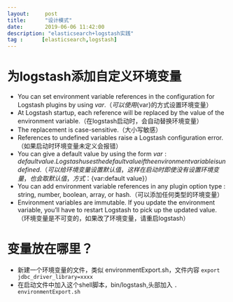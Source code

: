 ```yaml
---
layout:     post
title:      "设计模式"
date:       2019-06-06 11:42:00
description: "elasticsearch+logstash实践"
tag :      [elasticsearch,logstash]
---
```


# 为logstash添加自定义环境变量
* You can set environment variable references in the configuration for Logstash plugins by using ${var}.（可以使用${var}的方式设置环境变量）
* At Logstash startup, each reference will be replaced by the value of the environment variable.（在logstash启动时，会自动替换环境变量）
* The replacement is case-sensitive.（大小写敏感）
* References to undefined variables raise a Logstash configuration error.（如果启动时环境变量未定义会报错）
* You can give a default value by using the form ${var:default value}. Logstash uses the default value if the environment variable is undefined.（可以给环境变量设置默认值，这样在启动时即使没有设置环境变量，也会取默认值，方式：${var:default value}）
* You can add environment variable references in any plugin option type : string, number, boolean, array, or hash.（可以添加任何类型的环境变量）
* Environment variables are immutable. If you update the environment variable, you’ll have to restart Logstash to pick up the updated value.（环境变量是不可变的，如果改了环境变量，请重启logstash）


# 变量放在哪里？
* 新建一个环境变量的文件，类似 environmentExport.sh，文件内容 `export jdbc_driver_library=xxxx`
* 在启动文件中加入这个shell脚本，bin/logstash,头部加入  `. environmentExport.sh`